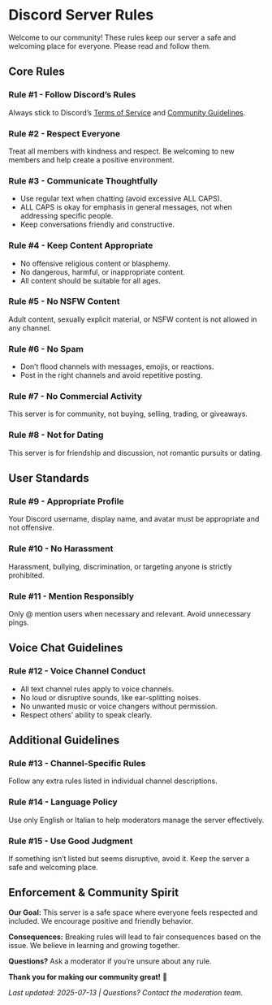 # Discord Server Rules

Welcome to our community! These rules keep our server a safe and welcoming place for everyone. Please read and follow them.

## Core Rules

### Rule #1 - Follow Discord’s Rules

Always stick to Discord’s [Terms of Service](https://discord.com/terms) and [Community Guidelines](https://discord.com/guidelines).

### Rule #2 - Respect Everyone

Treat all members with kindness and respect. Be welcoming to new members and help create a positive environment.

### Rule #3 - Communicate Thoughtfully

- Use regular text when chatting (avoid excessive ALL CAPS).
- ALL CAPS is okay for emphasis in general messages, not when addressing specific people.
- Keep conversations friendly and constructive.

### Rule #4 - Keep Content Appropriate

- No offensive religious content or blasphemy.
- No dangerous, harmful, or inappropriate content.
- All content should be suitable for all ages.

### Rule #5 - No NSFW Content

Adult content, sexually explicit material, or NSFW content is not allowed in any channel.

### Rule #6 - No Spam

- Don’t flood channels with messages, emojis, or reactions.
- Post in the right channels and avoid repetitive posting.

### Rule #7 - No Commercial Activity

This server is for community, not buying, selling, trading, or giveaways.

### Rule #8 - Not for Dating

This server is for friendship and discussion, not romantic pursuits or dating.

## User Standards

### Rule #9 - Appropriate Profile

Your Discord username, display name, and avatar must be appropriate and not offensive.

### Rule #10 - No Harassment

Harassment, bullying, discrimination, or targeting anyone is strictly prohibited.

### Rule #11 - Mention Responsibly

Only @ mention users when necessary and relevant. Avoid unnecessary pings.

## Voice Chat Guidelines

### Rule #12 - Voice Channel Conduct

- All text channel rules apply to voice channels.
- No loud or disruptive sounds, like ear-splitting noises.
- No unwanted music or voice changers without permission.
- Respect others’ ability to speak clearly.

## Additional Guidelines

### Rule #13 - Channel-Specific Rules

Follow any extra rules listed in individual channel descriptions.

### Rule #14 - Language Policy

Use only English or Italian to help moderators manage the server effectively.

### Rule #15 - Use Good Judgment

If something isn’t listed but seems disruptive, avoid it. Keep the server a safe and welcoming place.

## Enforcement & Community Spirit

**Our Goal:** This server is a safe space where everyone feels respected and included. We encourage positive and friendly behavior.

**Consequences:** Breaking rules will lead to fair consequences based on the issue. We believe in learning and growing together.

**Questions?** Ask a moderator if you’re unsure about any rule.

**Thank you for making our community great!** 🎉

_Last updated: 2025-07-13 | Questions? Contact the moderation team._

